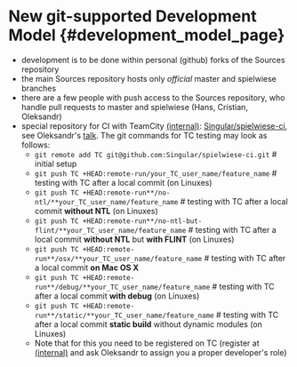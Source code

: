 New git-supported Development Model {#development_model_page}
===================================


* development is to be done within personal (github) forks of the Sources repository
* the main Sources repository hosts only _official_ master and spielwiese branches
* there are a few people with push access to the Sources repository, who handle pull requests to master and spielwiese (Hans, Cristian, Oleksandr)
* special repository for CI with TeamCity [(internal)](http://snork.mathematik.uni-kl.de:31111/): [Singular/spielwiese-ci](https://github.com/Singular/spielwiese-ci), see Oleksandr's [talk](http://www.mathematik.uni-kl.de/~motsak/talks/Software_development_CAS_Singular.pdf). The git commands for TC testing may look as follows: 
  * `git remote add TC git@github.com:Singular/spielwiese-ci.git` # initial setup
  * `git push TC +HEAD:remote-run/your_TC_user_name/feature_name` # testing with TC after a local commit (on Linuxes)
  * `git push TC +HEAD:remote-run**/no-ntl/**your_TC_user_name/feature_name` # testing with TC after a local commit **without NTL** (on Linuxes)
  * `git push TC +HEAD:remote-run**/no-ntl-but-flint/**your_TC_user_name/feature_name` # testing with TC after a local commit **without NTL** but **with FLINT** (on Linuxes)
  * `git push TC +HEAD:remote-run**/osx/**your_TC_user_name/feature_name` # testing with TC after a local commit **on Mac OS X** 
  * `git push TC +HEAD:remote-run**/debug/**your_TC_user_name/feature_name` # testing with TC after a local commit **with debug** (on Linuxes)
  * `git push TC +HEAD:remote-run**/static/**your_TC_user_name/feature_name` # testing with TC after a local commit **static build** without dynamic modules (on Linuxes) 
  * Note that for this you need to be registered on TC (register at [(internal)](http://snork.mathematik.uni-kl.de:31111/login.html) and ask Oleksandr to assign you a proper developer's role)
